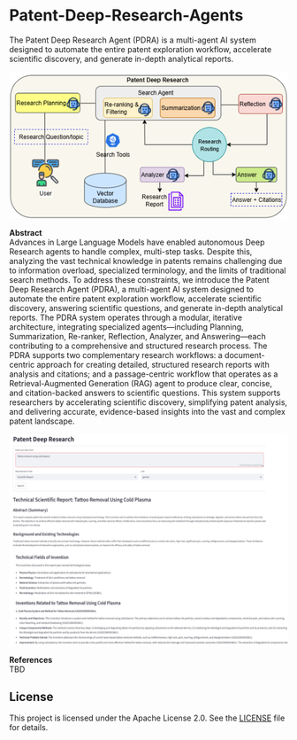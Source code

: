 # Patent-Deep-Research-Agents
The Patent Deep Research Agent (PDRA) is a multi-agent AI system designed to automate the entire patent exploration workflow, accelerate scientific discovery, and generate in-depth analytical reports.

![PDRA](https://github.com/sofean-mso/Patent-Deep-Research-Agents/blob/main/PDRA_archi.png)


**Abstract**  
Advances in Large Language Models have enabled autonomous Deep Research agents to handle complex, multi-step tasks. Despite this, analyzing the vast technical knowledge in patents remains challenging due to information overload, specialized terminology, and the limits of traditional search methods. To address these constraints, we introduce the Patent Deep Research Agent (PDRA), a multi-agent AI system designed to automate the entire patent exploration workflow, accelerate scientific discovery, answering scientific questions, and generate in-depth analytical reports. The PDRA system operates through a modular, iterative architecture, integrating specialized agents—including Planning, Summarization, Re-ranker, Reflection, Analyzer, and Answering—each contributing to a comprehensive and structured research process. The PDRA supports two complementary research workflows: a document-centric approach for creating detailed, structured research reports with analysis and citations; and a passage-centric workflow that operates as a Retrieval-Augmented Generation (RAG) agent to produce clear, concise, and citation-backed answers to scientific questions. This system supports researchers by accelerating scientific discovery, simplifying patent analysis, and delivering accurate, evidence-based insights into the vast and complex patent landscape.



![archi](https://github.com/sofean-mso/Patent-Deep-Research-Agents/blob/main/UI.png)



**References**  
 TBD

## License

This project is licensed under the Apache License 2.0. See the [LICENSE](https://github.com/sofean-mso/Patent-Deep-Research-Agents/blob/main/LICENSE) file for details. 


